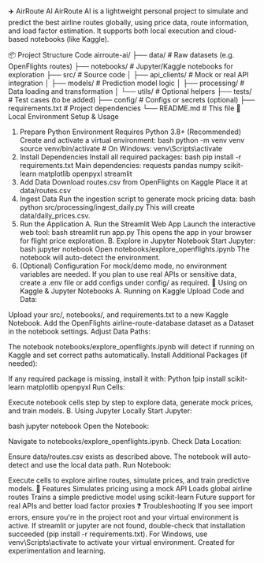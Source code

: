 
✈️ AirRoute AI
AirRoute AI is a lightweight personal project to simulate and predict the best airline routes globally, using price data, route information, and load factor estimation. It supports both local execution and cloud-based notebooks (like Kaggle).

📦 Project Structure
Code
airroute-ai/
├── data/                 # Raw datasets (e.g. OpenFlights routes)
├── notebooks/            # Jupyter/Kaggle notebooks for exploration
├── src/                  # Source code
│   ├── api_clients/      # Mock or real API integration
│   ├── models/           # Prediction model logic
│   ├── processing/       # Data loading and transformation
│   └── utils/            # Optional helpers
├── tests/                # Test cases (to be added)
├── config/               # Configs or secrets (optional)
├── requirements.txt      # Project dependencies
└── README.md             # This file
🚀 Local Environment Setup & Usage
1. Prepare Python Environment
Requires Python 3.8+
(Recommended) Create and activate a virtual environment:
bash
python -m venv venv
source venv/bin/activate  # On Windows: venv\Scripts\activate
2. Install Dependencies
Install all required packages:
bash
pip install -r requirements.txt
Main dependencies:
requests
pandas
numpy
scikit-learn
matplotlib
openpyxl
streamlit
3. Add Data
Download routes.csv from OpenFlights on Kaggle
Place it at data/routes.csv
4. Ingest Data
Run the ingestion script to generate mock pricing data:
bash
python src/processing/ingest_daily.py
This will create data/daily_prices.csv.
5. Run the Application
A. Run the Streamlit Web App
Launch the interactive web tool:
bash
streamlit run app.py
This opens the app in your browser for flight price exploration.
B. Explore in Jupyter Notebook
Start Jupyter:
bash
jupyter notebook
Open notebooks/explore_openflights.ipynb
The notebook will auto-detect the environment.
6. (Optional) Configuration
For mock/demo mode, no environment variables are needed.
If you plan to use real APIs or sensitive data, create a .env file or add configs under config/ as required.
🔗 Using on Kaggle & Jupyter Notebooks
A. Running on Kaggle
Upload Code and Data:

Upload your src/, notebooks/, and requirements.txt to a new Kaggle Notebook.
Add the OpenFlights airline-route-database dataset as a Dataset in the notebook settings.
Adjust Data Paths:

The notebook notebooks/explore_openflights.ipynb will detect if running on Kaggle and set correct paths automatically.
Install Additional Packages (if needed):

If any required package is missing, install it with:
Python
!pip install scikit-learn matplotlib openpyxl
Run Cells:

Execute notebook cells step by step to explore data, generate mock prices, and train models.
B. Using Jupyter Locally
Start Jupyter:

bash
jupyter notebook
Open the Notebook:

Navigate to notebooks/explore_openflights.ipynb.
Check Data Location:

Ensure data/routes.csv exists as described above.
The notebook will auto-detect and use the local data path.
Run Notebook:

Execute cells to explore airline routes, simulate prices, and train predictive models.
🧠 Features
Simulates pricing using a mock API
Loads global airline routes
Trains a simple predictive model using scikit-learn
Future support for real APIs and better load factor proxies
❓ Troubleshooting
If you see import errors, ensure you're in the project root and your virtual environment is active.
If streamlit or jupyter are not found, double-check that installation succeeded (pip install -r requirements.txt).
For Windows, use venv\Scripts\activate to activate your virtual environment.
Created for experimentation and learning.

